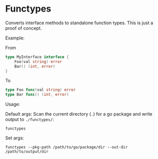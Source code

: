 # Functypes

Converts interface methods to standalone function types.
This is just a proof of concept.

Example:

From
```go
type MyInterface interface {
	Foo(val string) error
	Bar() (int, error)
}
```

To
```go
type Foo func(val string) error
type Bar func() (int, error)
```

Usage:

Default args: Scan the current directory (`.`) for a go package and write output to `./functypes/`:
```
functypes
```

Set args:
```
functypes --pkg-path /path/to/go/package/dir --out-dir /path/to/output/dir
```

